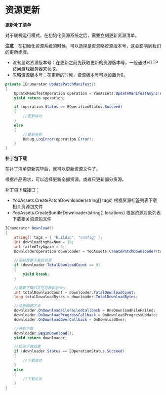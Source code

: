 # 资源更新

**更新补丁清单**

对于联机运行模式，在初始化资源系统之后，需要立刻更新资源清单。

**注意**：在初始化资源系统的时候，可以选择是否忽略资源版本号，这会影响到我们的更新步骤。

- 没有忽略资源版本号：在更新之前先获取更新的资源版本号，一般通过HTTP访问游戏服务器来获取。
- 忽略资源版本号：在更新的时候，资源版本号可以设置为0。

````c#
private IEnumerator UpdatePatchManifest()
{
    UpdateManifestOperation operation = YooAssets.UpdateManifestAsync(updateResourceVersion);
    yield return operation;

    if (operation.Status == EOperationStatus.Succeed)
    {
        //更新成功
    }
    else
    {
        //更新失败
        Debug.LogError(operation.Error);
    }
}
````

**补丁包下载**

在补丁清单更新完毕后，就可以更新资源文件了。

根据产品需求，可以选择更新全部资源，或者只更新部分资源。

补丁包下载接口：

- YooAssets.CreatePatchDownloader(string[] tags) 根据资源标签列表下载相关资源包文件
- YooAssets.CreateBundleDownloader(string[] locations) 根据资源对象列表下载相关资源包文件

````c#
IEnumerator Download()
{
    string[] tags = { "buildin", "config" };
    int downloadingMaxNum = 10;
    int failedTryAgain = 3;
    DownloaderOperation downloader = YooAssets.CreatePatchDownloader(tags, downloadingMaxNum, failedTryAgain);
    
    //没有需要下载的资源
    if (downloader.TotalDownloadCount == 0)
    {        
        yield break;
    }

    //需要下载的文件总数和总大小
    int totalDownloadCount = downloader.TotalDownloadCount;
    long totalDownloadBytes = downloader.TotalDownloadBytes;    

    //注册回调方法
    downloader.OnDownloadFileFailedCallback = OneDownloadFileFailed;
    downloader.OnDownloadProgressCallback = OnDownloadProgressUpdate;
    downloader.OnDownloadOverCallback = OnDownloadOver;

    //开启下载
    downloader.BeginDownload();
    yield return downloader;

    //检测下载结果
    if (downloader.Status == EOperationStatus.Succeed)
    {
        //下载成功
    }
    else
    {
        //下载失败
    }
}
````



